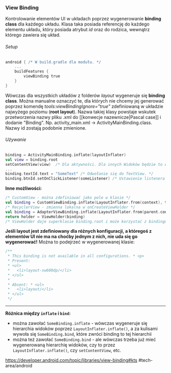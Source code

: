 ### View Binding
Kontrolowanie elementów UI w układach poprzez wygenerowanie **binding class** dla każdego układu. Klasa taka posiada referencję do każdego elementu układu, który posiada atrybut *id* oraz do rodzica, wewnątrz którego zawiera się układ.

###### Setup
```groovy
android { /* W build.gradle dla modułu. */    
	...    
	buildFeatures { 
		viewBinding true    
	}  
}
```

Wówczas dla wszystkich układów z folderów *layout* wygeneruje się **binding class**. Można manualne oznaczyć te, dla których nie chcemy jej generować poprzez komendę *tools:viewBindingIgnore="true"* zdefiniowaną w układzie najwyżego poziomu (**root layout**).
Nazwa takiej klasy powstaje wskutek przetworzenia nazwy pliku .xml do [[konwecje nazewnicze|Pascal case]] i dodanie "Binding". Np. activity_main.xml -> ActivityMainBinding.class. Nazwy id zostają podobnie zmienione.

###### Używanie
```kotlin
binding = ActivityMainBinding.inflate(layoutInflater)
val view = binding.root
setContentView(view)  /* Dla aktywności. Dla innych Widoków będzie to wyglądało inaczej. */
...
binding.textId.text = "SomeText" /* Odwołanie się do TextView. */
binding.btnId.setOnClickListener(someListener) /* Ustawienie listenera na przycisku. */
```

**Inne możliwości:**

```kotlin
/* CustomView - można zdefiniować jako pole w klasie */	
val binding = CustomViewBinding.inflate(LayoutInflater.from(context), this, true)
/* RecyclerView - zmienna lokalna w onCreateViewHolder */
val binding = AdapterViewBinding.inflate(LayoutInflater.from(parent.context), parent, false)
return holder = ViewHolder(binding)
/* ViewHolder daje superklasie binding.root i może korzystać z bindingu */
```

**Jeśli layout jest zdefiniowany dla różnych konfiguracji, a któregoś z elementów UI nie ma na choćby jednym z nich, nie uda się go wygenerować!** Można to podejrzeć w wygenerowanej klasie:
```kotlin
/**  
 * This binding is not available in all configurations. * <p>  
 * Present:  
 * <ul>  
 *   <li>layout-sw600dp/</li>  
 * </ul>  
 *  
 * Absent: * <ul>  
 *   <li>layout/</li>  
 * </ul>  
 */
```

---

**Różnica między `inflate` i `bind`:**

- można zawołać `SomeBinding.inflate` - wówczas wygeneruje się hierarchia widoków poprzez `LayoutInflater.inflate()`, a za kulisami wywoła się `SomeBinding.bind`, które zwróci binding to tej hierarchii
- można też zawołać `SomeBinding.bind` - ale wówczas trzeba już mieć wygenerowaną hierarchię widoków, czy to przez `LayoutInflater.inflate()`, czy `setContentView`, etc.



https://developer.android.com/topic/libraries/view-binding#kts
#tech-area/android 